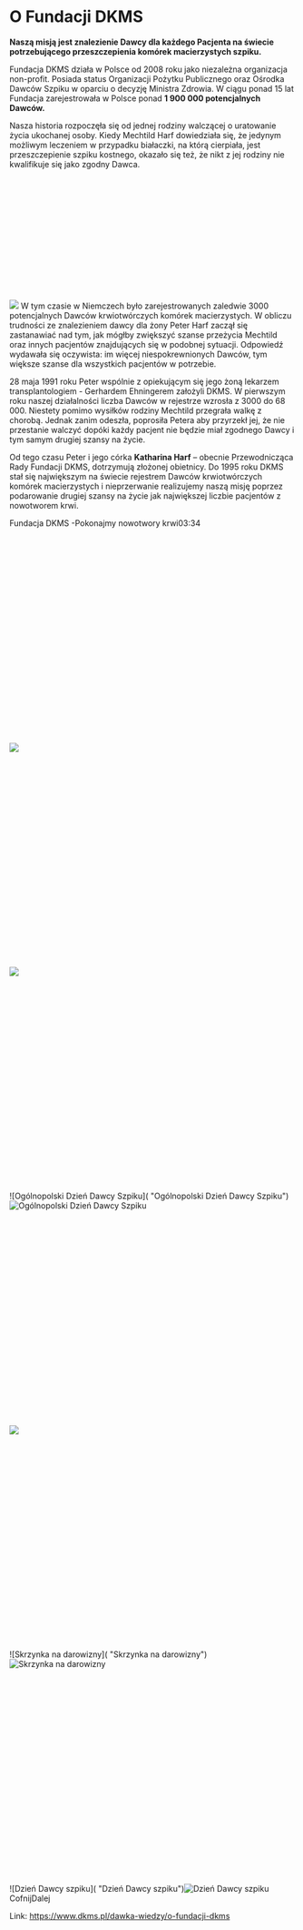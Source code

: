 # O Fundacji DKMS

**Naszą misją jest znalezienie Dawcy dla każdego Pacjenta na świecie potrzebującego przeszczepienia komórek macierzystych szpiku.**


Fundacja DKMS działa w Polsce od 2008 roku jako niezależna organizacja non\-profit. Posiada status Organizacji Pożytku Publicznego oraz Ośrodka Dawców Szpiku w oparciu o decyzję Ministra Zdrowia. W ciągu ponad 15 lat Fundacja zarejestrowała w Polsce ponad **1 900 000 potencjalnych Dawców.**


Nasza historia rozpoczęła się od jednej rodziny walczącej o uratowanie życia ukochanej osoby. Kiedy Mechtild Harf dowiedziała się, że jedynym możliwym leczeniem w przypadku białaczki, na którą cierpiała, jest przeszczepienie szpiku kostnego, okazało się też, że nikt z jej rodziny nie kwalifikuje się jako zgodny Dawca. 


![](data:image/svg+xml;charset=utf-8,%3Csvg%20height='823.0000000000001'%20width='1920'%20xmlns='http://www.w3.org/2000/svg'%20version='1.1'%3E%3C/svg%3E)![]()![](https://assets-eu-01.kc-usercontent.com:443/bed48093-082e-0109-4b5f-7bdadab5eedd/7b67bccc-6641-4889-8de0-55b55b5f8f5f/Projekt%20bez%20tytu%C5%82u%20%288%29.jpg?w=1200&h=514&auto=format&lossless=true&fit=cover)
W tym czasie w Niemczech było zarejestrowanych zaledwie 3000 potencjalnych Dawców krwiotwórczych komórek macierzystych. W obliczu trudności ze znalezieniem dawcy dla żony Peter Harf zaczął się zastanawiać nad tym, jak mógłby zwiększyć szanse przeżycia Mechtild oraz innych pacjentów znajdujących się w podobnej sytuacji. Odpowiedź wydawała się oczywista: im więcej niespokrewnionych Dawców, tym większe szanse dla wszystkich pacjentów w potrzebie.


28 maja 1991 roku Peter wspólnie z opiekującym się jego żoną lekarzem transplantologiem \- Gerhardem Ehningerem założyli DKMS. W pierwszym roku naszej działalności liczba Dawców w rejestrze wzrosła z 3000 do 68 000\. Niestety pomimo wysiłków rodziny Mechtild przegrała walkę z chorobą. Jednak zanim odeszła, poprosiła Petera aby przyrzekł jej, że nie przestanie walczyć dopóki każdy pacjent nie będzie miał zgodnego Dawcy i tym samym drugiej szansy na życie.


Od tego czasu Peter i jego córka **Katharina Harf** – obecnie Przewodnicząca Rady Fundacji DKMS, dotrzymują złożonej obietnicy. Do 1995 roku DKMS stał się największym na świecie rejestrem Dawców krwiotwórczych komórek macierzystych i nieprzerwanie realizujemy naszą misję poprzez podarowanie drugiej szansy na życie jak największej liczbie pacjentów z nowotworem krwi.


  



 Fundacja DKMS \-Pokonajmy nowotwory krwi03:34![](data:image/svg+xml;charset=utf-8,%3Csvg%20height='600'%20width='800'%20xmlns='http://www.w3.org/2000/svg'%20version='1.1'%3E%3C/svg%3E)![]()![](https://assets-eu-01.kc-usercontent.com:443/bed48093-082e-0109-4b5f-7bdadab5eedd/253ac757-46a8-415f-ac7a-dae51953511a/MKT%20-%201_1%20%284%29.jpg?w=800&h=600&auto=format&lossless=true&fit=crop)![](data:image/svg+xml;charset=utf-8,%3Csvg%20height='600'%20width='800'%20xmlns='http://www.w3.org/2000/svg'%20version='1.1'%3E%3C/svg%3E)![]()![](https://assets-eu-01.kc-usercontent.com:443/bed48093-082e-0109-4b5f-7bdadab5eedd/08ad5366-1db9-4e3f-8a11-f5a67612933f/Projekt%20bez%20tytu%C5%82u%20%286%29.jpg?w=800&h=600&auto=format&lossless=true&fit=crop)![](data:image/svg+xml;charset=utf-8,%3Csvg%20height='600'%20width='800'%20xmlns='http://www.w3.org/2000/svg'%20version='1.1'%3E%3C/svg%3E)![Ogólnopolski Dzień Dawcy Szpiku]( "Ogólnopolski Dzień Dawcy Szpiku")![Ogólnopolski Dzień Dawcy Szpiku](https://assets-eu-01.kc-usercontent.com:443/bed48093-082e-0109-4b5f-7bdadab5eedd/4455d4a5-7767-4662-b3ca-45a98fa1675e/DzienDawcySzpiku2019_0289.jpg?w=800&h=600&auto=format&lossless=true&fit=crop "Ogólnopolski Dzień Dawcy Szpiku")![](data:image/svg+xml;charset=utf-8,%3Csvg%20height='600'%20width='800'%20xmlns='http://www.w3.org/2000/svg'%20version='1.1'%3E%3C/svg%3E)![]()![](https://assets-eu-01.kc-usercontent.com:443/bed48093-082e-0109-4b5f-7bdadab5eedd/91d7569e-b893-43b4-978f-3b91afa0cca1/Zdj%C4%99cie%20na%20stron%C4%99%20karta.jpeg?w=800&h=600&auto=format&lossless=true&fit=crop)![](data:image/svg+xml;charset=utf-8,%3Csvg%20height='600'%20width='800'%20xmlns='http://www.w3.org/2000/svg'%20version='1.1'%3E%3C/svg%3E)![Skrzynka na darowizny]( "Skrzynka na darowizny")![Skrzynka na darowizny](https://assets-eu-01.kc-usercontent.com:443/bed48093-082e-0109-4b5f-7bdadab5eedd/ef19584a-a4bf-4a0b-afcd-7e252facee5f/_J2A4617.jpg?w=800&h=600&auto=format&lossless=true&fit=crop "Skrzynka na darowizny")![](data:image/svg+xml;charset=utf-8,%3Csvg%20height='600'%20width='800'%20xmlns='http://www.w3.org/2000/svg'%20version='1.1'%3E%3C/svg%3E)![Dzień Dawcy szpiku]( "Dzień Dawcy szpiku")![Dzień Dawcy szpiku](https://assets-eu-01.kc-usercontent.com:443/bed48093-082e-0109-4b5f-7bdadab5eedd/a44fd9bf-8a53-4064-b17c-297202f280ba/_J2A0274.jpg?w=800&h=600&auto=format&lossless=true&fit=crop "Dzień Dawcy szpiku")CofnijDalej
  




Link: https://www.dkms.pl/dawka-wiedzy/o-fundacji-dkms
